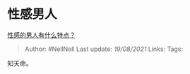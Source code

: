 # 性感男人
[性感的男人有什么特点？](https://www.zhihu.com/question/21928536/answer/1733450748)

> Author: #NellNell
Last update: *19/08/2021*
Links:
Tags:

知天命。
